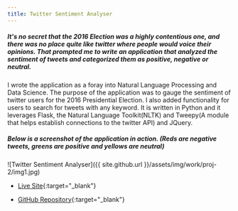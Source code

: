 ```yaml
---
title: Twitter Sentiment Analyser
---
```

##### It's no secret that the 2016 Election was a highly contentious one, and there was no place quite like twitter where people would voice their opinions. That prompted me to write an application that analyzed the sentiment of tweets and categorized them as positive, negative or neutral.

I wrote the application as a foray into Natural Language Processing and Data Science. The purpose of the application was to gauge the sentiment of twitter users for the 2016 Presidential Election. I also added functionality for users to search for tweets with any keyword. It is written in Python and it leverages Flask, the Natural Language Toolkit(NLTK) and Tweepy(A module that helps establish connections to the twitter API) and JQuery.

##### Below is a screenshot of the application in action. (Reds are negative tweets, greens are positive and yellows are neutral)


![Twitter Sentiment Analyser]({{ site.github.url }}/assets/img/work/proj-2/img1.jpg)

- [Live Site](https://salty-beach-83386.herokuapp.com/){:target="_blank"}

- [GitHub Repository](https://github.com/crikeli/Sentiment_analyser){:target="_blank"}
